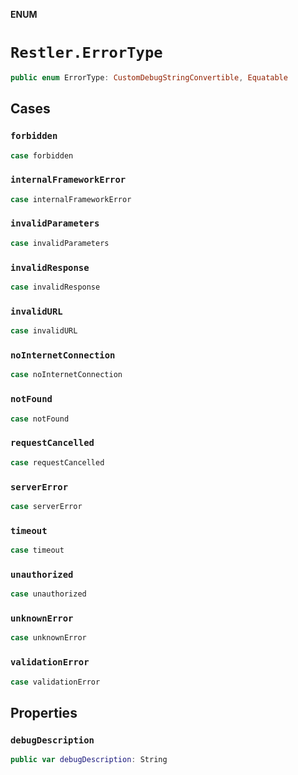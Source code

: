 **ENUM**

# `Restler.ErrorType`

```swift
public enum ErrorType: CustomDebugStringConvertible, Equatable
```

## Cases
### `forbidden`

```swift
case forbidden
```

### `internalFrameworkError`

```swift
case internalFrameworkError
```

### `invalidParameters`

```swift
case invalidParameters
```

### `invalidResponse`

```swift
case invalidResponse
```

### `invalidURL`

```swift
case invalidURL
```

### `noInternetConnection`

```swift
case noInternetConnection
```

### `notFound`

```swift
case notFound
```

### `requestCancelled`

```swift
case requestCancelled
```

### `serverError`

```swift
case serverError
```

### `timeout`

```swift
case timeout
```

### `unauthorized`

```swift
case unauthorized
```

### `unknownError`

```swift
case unknownError
```

### `validationError`

```swift
case validationError
```

## Properties
### `debugDescription`

```swift
public var debugDescription: String
```
